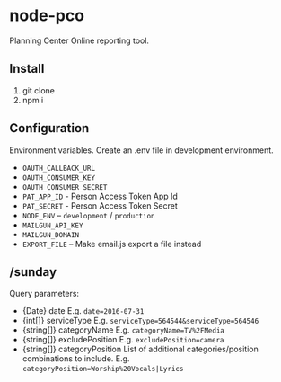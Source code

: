 # node-pco
Planning Center Online reporting tool.

## Install
1. git clone
2. npm i

## Configuration
Environment variables. Create an .env file in development environment.

- `OAUTH_CALLBACK_URL`
- `OAUTH_CONSUMER_KEY`
- `OAUTH_CONSUMER_SECRET`
- `PAT_APP_ID` - Person Access Token App Id
- `PAT_SECRET` - Person Access Token Secret
- `NODE_ENV` – `development` / `production`
- `MAILGUN_API_KEY`
- `MAILGUN_DOMAIN`
- `EXPORT_FILE` – Make email.js export a file instead

## /sunday

Query parameters:
- {Date} date                   E.g. `date=2016-07-31`
- {int[]} serviceType           E.g. `serviceType=564544&serviceType=564546`
- {string[]} categoryName       E.g. `categoryName=TV%2FMedia`
- {string[]} excludePosition    E.g. `excludePosition=camera`
- {string[]} categoryPosition
  List of additional categories/position combinations to include.
  E.g. `categoryPosition=Worship%20Vocals|Lyrics`
